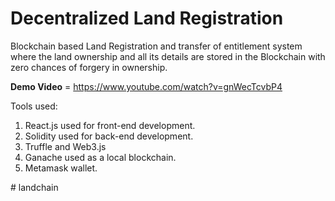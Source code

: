 # Decentralized Land Registration

Blockchain based Land Registration and transfer of entitlement system where the land ownership and all its details are stored in the Blockchain with zero chances of forgery in ownership.

**Demo Video** =
https://www.youtube.com/watch?v=gnWecTcvbP4

Tools used:
1. React.js used for front-end development.
2. Solidity used for back-end development.
3. Truffle and Web3.js
4. Ganache used as a local blockchain.
5. Metamask wallet.

#   l a n d c h a i n  
 